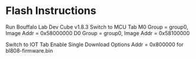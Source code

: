 # Flash Instructions

Run Bouffalo Lab Dev Cube v1.8.3
Switch to MCU Tab
M0 Group = group0, Image Addr = 0x58000000
D0 Group = group0, Image Addr = 0x58100000

Switch to IOT Tab
Enable Single Download Options
Addr = 0x800000 for bl808-firmware.bin

